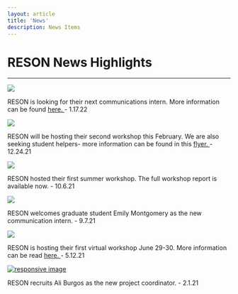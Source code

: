 ```yaml
---
layout: article
title: 'News'
description: News Items
---
```


<h1> RESON News Highlights </h1>

<hr/>


<div class="row">

<div class="col-md-6">
<a href="{{ site.baseurl }}/resources/workshop2">
<img class="img-thumbnail img-responsive" src="/news/intern_IG.png" class="img-fluid"> </a>
<div class="newsbox" >
<p> RESON is looking for their next communications intern. More information can be found <a href="{{site.baseurl }}/news/intern_posting.pdf"> here. </a> - 1.17.22 </p>
</div> <!--end newsbox-->
</div>

<div class="col-md-6">
<a href="{{ site.baseurl }}/resources/workshop2">
<img class="img-thumbnail img-responsive" src="/news/workshop2_news_item.png" class="img-fluid"> </a>
<div class="newsbox" >
<p> RESON will be hosting their second workshop this February. We are also seeking student helpers- more information can be found in this <a href="{{site.baseurl }}/news/student_w2_participation.pdf"> flyer. </a> - 12.24.21 </p>
</div> <!--end newsbox-->
</div>


<div class="col-md-6">
<a href="{{ site.baseurl }}/resources/workshop1/workshop_report.pdf">
<img class="img-thumbnail img-responsive" src="/assets/img/workshopnews.png" class="img-fluid"> </a>
<div class="newsbox" >
<p> RESON hosted their first summer workshop. The full workshop report is available now. - 10.6.21 </p>
</div> <!--end newsbox-->
</div>

<div class="col-md-6">
<a href="{{site.baseurl}}/news/Emily">
<img class="img-thumbnail img-responsive" src="/assets/img/emilym.jpg" class="img-fluid"></a>
<div class="newsbox">
<p> RESON welcomes graduate student Emily Montgomery as the new communication intern. - 9.7.21 </p>
</div>
</div>

<div class="col-md-6">
<img class="img-thumbnail img-responsive" src="/assets/img/bluerockfish.jpg" class="img-fluid">
<div class="newsbox" >
<p> RESON is hosting their first virtual workshop June 29-30. More information can be read <a href="{{site.baseurl }}/news/workshop1pager.pdf"> here. </a>- 5.12.21</p>
</div> <!--end newsbox-->
</div>

<div class="col-md-6">
<a href="{{site.baseurl}}/news/Ali">
<img class="img-thumbnail img-responsive" src="/assets/img/A_Burgos.JPG" class="img-fluid" alt="responsive image" ></a>
<div class="newsbox" >
<p> RESON recruits Ali Burgos as the new project coordinator. - 2.1.21</p>
</div><!-- end newsbox-->
</div>


</div>


